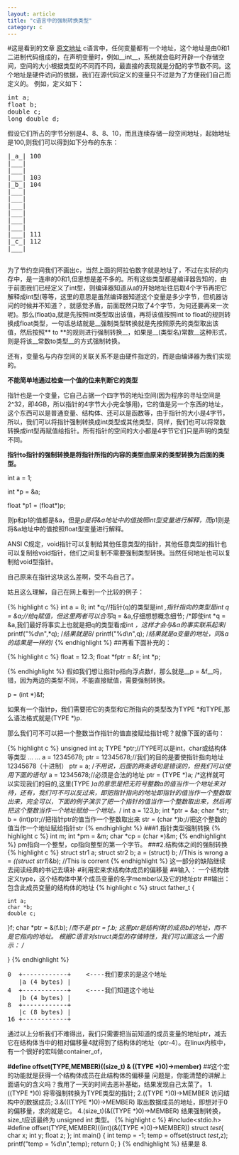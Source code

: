 ```yaml
---
layout: article
title: "c语言中的强制转换类型"
category: c
---
```

#这是看到的文章
[原文地址](http://www.cnblogs.com/ArtsCrafts/p/C%E6%8C%87%E9%92%88.html)
c语言中，任何变量都有一个地址，这个地址是由0和1二进制代码组成的，在声明变量时，例如__int__，系统就会临时开辟一个存储空间，空间的大小根据类型的不同而不同，最直接的表现就是分配的字节数不同。这个地址是硬件访问的依据，我们在源代码定义的变量只不过是为了方便我们自己而定义的。
例如，定义如下：
<pre>
int a;
float b;
double c;
long double d;
</pre>
假设它们所占的字节分别是4、8、8、10，而且连续存储一段空间地址，起始地址是100,则我们可以得到如下分布的东东：

<pre>
|_a_| 100
|___|
|___|
|___| 103
|_b_| 104
|___|
|___|
|___|
|___|
|___|
|___|
|___| 111
|_c_| 112
|___|

</pre>
为了节约空间我们不画出c，当然上面的阿拉伯数字就是地址了，不过在实际的内存中，是一连串的0和1,但思想是差不多的。所有这些类型都是编译器告知的，由于前面我们已经定义了int型，则编译器知道从a的开始地址往后取4个字节再把它解释成int型(等等，这里的意思是虽然编译器知道这个变量是多少字节，但机器访问的时候并不知道？，就感觉矛盾，前面既然只取了4个字节，为何还要再来一次呢)。那么(float)a,就是先按照int类型取出该值，再将该值按照int to float的规则转换成float类型，一句话总结就是__强制类型转换就是先按照原先的类型取出该值，然后按照** to **的规则进行强制转换__，如果是__(类型名)常数__这种形式，则是将该__常数to类型__的方式强制转换。

还有，变量名与内存空间的关联关系不是由硬件指定的，而是由编译器为我们实现的。

__不能简单地通过检查一个值的位来判断它的类型__

指针也是一个变量，它自己占据一个四字节的地址空间(因为程序的寻址空间是2\^32，即4GB，所以指针的4字节大小完全够用)，它的值是另一个东西的地址，这个东西可以是普通变量、结构体、还可以是函数等，由于指针的大小是4字节，所以，我们可以将指针强制转换成int类型或其他类型，同样，我们也可以将常数转换成int型再赋值给指针。所有指针的空间的大小都是4字节它们只是声明的类型不同。

__指针to指针的强制转换是将指针所指的内容的类型由原来的类型转换为后面的类型。__

int a = 1;

int *p = &a;

float \*p1 = (float*)p;

则p和p1的值都是&a，但是*p是将&a地址中的值按照int型变量进行解释，而*p1则是将&a地址中的值按照float型变量进行解释。

 ANSI C规定，void指针可以复制给其他任意类型的指针，其他任意类型的指针也可以复制给void指针，他们之间复制不需要强制类型转换。当然任何地址也可以复制给void型指针。

自己原来在指针这块这么差啊，受不鸟自己了。

姑且这么理解，自己在网上看到一个比较的例子：

{% highlight c %}
int a = 8;
int *q;//指针(q)的类型是int *,指针指向的类型是int
q = &a;//给q赋值，但这里两者可以合写*q = &a,仔细想想概念细节;
/*即使int *q = &a,我们最好将事实上也就是把q的类型看成int *，这样才会与&a的事实联系起来*/
printf("%d\n",*q);
/*结果就是8*/
printf("%d\n",q);
/*结果就是a变量的地址，同&a的结果是一样的*/
{% endhighlight %}
##再看下面补充的：

{% highlight c %}
float = 12.3;
float *fptr = &f;
int *p;

{% endhighlight %}
假如我们想让指针p指向浮点数f，那么就是__p = &f__吗，错，因为两边的类型不同，不能直接赋值，需要强制转换。

p = (int *)&f;

如果有一个指针p，我们需要把它的类型和它所指向的类型改为TYPE *和TYPE,那么语法格式就是(TYPE *)p.

那么我们可不可以把一个整数当作指针的值直接赋给指针呢？就像下面的语句：

{% highlight c %}
	unsigned int a;
	TYPE *ptr;//TYPE可以是int，char或结构体等类型
	...
	...
	a = 12345678;
	ptr = 12345678;//我们的目的是要使指针指向地址12345678（十进制）
	ptr = a;
	/*不用说，后面的两条语句是错误的，但我们可以使用下面的语句*/
	a = 12345678;//必须是合法的地址
	ptr = (TYPE *)a;
	/*这样就可以实现我们的目的,这里(TYPE *)a的意思是把无符号整数a的值当作一个地址来对待，还有，我们可不可以反过来，即把指针指向的地址即指针的值当作一个整数取出来，完全可以，下面的例子演示了把一个指针的值当作一个整数取出来，然后再把这个整数当作一个地址赋给一个地址。*/
	int a = 123,b;
	int *ptr = &a;
	char *str;
	b = (int)ptr;//把指针ptr的值当作一个整数取出来
	str = (char *)b;//把这个整数的值当作一个地址赋给指针str
{% endhighlight %}
###1.指针类型强制转换
{% highlight c %}
int m;
int *pm = &m;
char *cp = (char *)&m;
{% endhighlight %}
pm指向一个整型，cp指向整型的第一个字节。
###2.结构体之间的强制转换
{% highlight c %}
struct str1 a;
struct str2 b;
a = (struct) b; //This is wrong
a = *((struct str1*)&b); //This is corrent
{% endhighlight %}
这一部分的缺陷继续去阅读经典的书记去填补
#利用宏来求结构体成员的偏移量
##输入：
一个结构体定义type，这个结构体中某个成员变量的名字member以及它的地址ptr
##输出：
包含此成员变量的结构体的地址
{% highlight c %}
struct father_t {

	int a;
	char *b;
	double c;
}f;
char *ptr = &(f.b);
/*而不是 ptr = f.b; 这里ptr是结构体f的成员b的地址，而不是它指向的地址。
根据C语言对struct类型的存储特性，我们可以画这么一个图示：
/*

}
{% endhighlight %}
<pre>
0  +------------+    <----我们要求的是这个地址
   |a (4 bytes) |
4  +------------+    <----我们知道这个地址
   |b (4 bytes) |
8  +------------+
   |c (8 bytes) |
16 +------------+
</pre>
通过以上分析我们不难得出，我们只需要把当前知道的成员变量的地址ptr，减去它在结构体当中的相对偏移量4就得到了结构体的地址（ptr-4）。在linux内核中，有一个很好的宏叫做container_of，

__#define offset(TYPE,MEMBER)((size_t) & ((TYPE *)0)->member)__
##这个宏的功能就是获得一个结构体成员在此结构体的偏移量
问题是，你能清楚的讲解上面语句的含义吗？我用了一天的时间去恶补基础，结果发现自己太菜了。
1.((TYPE *)0) 将零强制转换为TYPE类型的指针;
2.((TYPE *)0)->MEMBER 访问结构中的数据成员;
3.&(((TYPE *)0)->MEMBER) 取出数据成员的地址，即想对于0的偏移量，求的就是它。
4.(size_t)(&((TYPE *)0)->MEMBER) 结果强制转换，size_t应该最终为 unsigned int 类型。
{% highlight c %}
#include<stdio.h>
#define offset(TYPE,MEMBER)((int)(&((TYPE *)0)->MEMBER))
struct _test_{
	char x;
	int y;
        float z;
};
int main()
{
	int temp = -1;
	temp = offset(struct _test_,z);
	printf("temp = %d\n",temp);
	return 0;
}
{% endhighlight %}
结果是 8.
